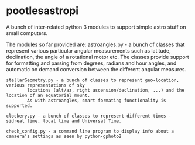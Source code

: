 # pootlesastropi
A bunch of inter-related python 3 modules to support simple astro stuff on small computers.

The modules so far provided are:
    astroangles.py - a bunch of classes that represent various particular angular measurements such as
            latitude, declination, the angle of a rotational motor etc. The classes provide support for
            formatting and parsing from degrees, radians and hour angles, and automatic on demand 
            conversion between the different angular measures.

    stellarGeometry.py - a bunch of classes to represent geo-location, various representations of sky
            locations (alt/az, right ascension/declination, ...) and the location of an equatorial mount.
            As with astroangles, smart formating functionality is supported.

    clockery.py - a bunch of classes to represent different times - sidreal time, local time and Universal Time.
    
    check_config.py - a command line program to display info about a camaera's settings as seen by python-gphoto2
   
